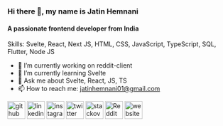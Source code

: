 ### Hi there 👋, my name is Jatin Hemnani
#### A passionate frontend developer from India

Skills: Svelte, React, Next JS, HTML, CSS, JavaScript, TypeScript, SQL, Flutter, Node JS

- 🔭 I’m currently working on reddit-client
- 🌱 I’m currently learning Svelte 
- 💬 Ask me about Svelte, React, JS, TS 
- 📫 How to reach me: jatinhemnani01@gmail.com 


[<img src='https://cdn.jsdelivr.net/npm/simple-icons@3.0.1/icons/github.svg' alt='github' height='40'>](https://github.com/jatinhemnani01)  [<img src='https://cdn.jsdelivr.net/npm/simple-icons@3.0.1/icons/linkedin.svg' alt='linkedin' height='40'>](https://www.linkedin.com/in/jatin-hemnani-01/)  [<img src='https://cdn.jsdelivr.net/npm/simple-icons@3.0.1/icons/instagram.svg' alt='instagram' height='40'>](https://www.instagram.com/jatinhemnani1/)  [<img src='https://cdn.jsdelivr.net/npm/simple-icons@3.0.1/icons/twitter.svg' alt='twitter' height='40'>](https://twitter.com/jatinhemnani1)  [<img src='https://cdn.jsdelivr.net/npm/simple-icons@3.0.1/icons/stackoverflow.svg' alt='stackoverflow' height='40'>](https://stackoverflow.com/users/13598545) [<img src='https://cdn.jsdelivr.net/npm/simple-icons@3.0.1/icons/reddit.svg' alt='Reddit' height='40'>](https://www.reddit.com/user/jatinhemnani) [<img src='https://cdn.jsdelivr.net/npm/simple-icons@3.0.1/icons/icloud.svg' alt='website' height='40'>](http://jatinhemnani01.github.io/)  

